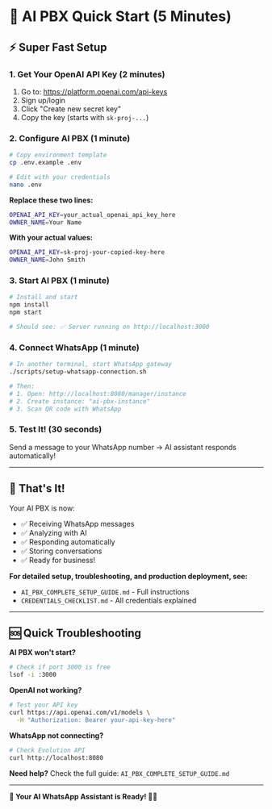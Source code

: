 # 🚀 AI PBX Quick Start (5 Minutes)

## ⚡ **Super Fast Setup**

### **1. Get Your OpenAI API Key (2 minutes)**
1. Go to: https://platform.openai.com/api-keys
2. Sign up/login
3. Click "Create new secret key"
4. Copy the key (starts with `sk-proj-...`)

### **2. Configure AI PBX (1 minute)**
```bash
# Copy environment template
cp .env.example .env

# Edit with your credentials
nano .env
```

**Replace these two lines:**
```bash
OPENAI_API_KEY=your_actual_openai_api_key_here
OWNER_NAME=Your Name
```

**With your actual values:**
```bash
OPENAI_API_KEY=sk-proj-your-copied-key-here
OWNER_NAME=John Smith
```

### **3. Start AI PBX (1 minute)**
```bash
# Install and start
npm install
npm start

# Should see: ✅ Server running on http://localhost:3000
```

### **4. Connect WhatsApp (1 minute)**
```bash
# In another terminal, start WhatsApp gateway
./scripts/setup-whatsapp-connection.sh

# Then:
# 1. Open: http://localhost:8080/manager/instance  
# 2. Create instance: "ai-pbx-instance"
# 3. Scan QR code with WhatsApp
```

### **5. Test It! (30 seconds)**
Send a message to your WhatsApp number → AI assistant responds automatically!

---

## 🎯 **That's It!**

Your AI PBX is now:
- ✅ Receiving WhatsApp messages
- ✅ Analyzing with AI
- ✅ Responding automatically
- ✅ Storing conversations
- ✅ Ready for business!

**For detailed setup, troubleshooting, and production deployment, see:**
- `AI_PBX_COMPLETE_SETUP_GUIDE.md` - Full instructions
- `CREDENTIALS_CHECKLIST.md` - All credentials explained

---

## 🆘 **Quick Troubleshooting**

**AI PBX won't start?**
```bash
# Check if port 3000 is free
lsof -i :3000
```

**OpenAI not working?**
```bash
# Test your API key
curl https://api.openai.com/v1/models \
  -H "Authorization: Bearer your-api-key-here"
```

**WhatsApp not connecting?**
```bash
# Check Evolution API
curl http://localhost:8080
```

**Need help?** Check the full guide: `AI_PBX_COMPLETE_SETUP_GUIDE.md`

---

**🎉 Your AI WhatsApp Assistant is Ready! 🤖📱**